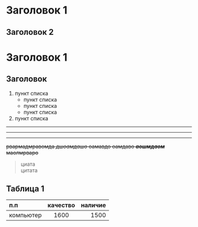 # Заголовок 1 
## Заголовок 2


Заголовок 1
=

Заголовок 
-

1. пункт списка
    * пункт списка
    * пункт списка
    * пункт списка
2. пункт списка
***
---
___
~~рвармадмравомда *дшоамдашо* оамавдо оамдаво ***аошмдаом***  
маолмрваро~~
>циата  
>цитата

## Таблица 1
п.п         |качество   | наличие
:-------    |:------:   |--------:
компьютер   |1600       | 1500    


